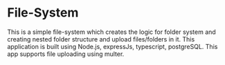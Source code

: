 # File-System

This is a simple file-system which creates the logic for folder system and creating nested folder structure and upload files/folders in it.
This application is built using Node.js, expressJs, typescript, postgreSQL. This app supports file uploading using multer.
